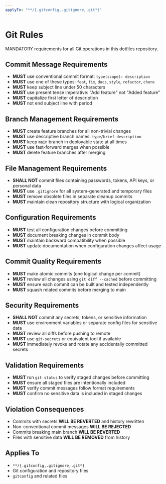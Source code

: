 ```yaml
---
applyTo: "**/{.gitconfig,.gitignore,.git*}"
---
```


# Git Rules

MANDATORY requirements for all Git operations in this dotfiles repository.

## Commit Message Requirements

- **MUST** use conventional commit format: `type(scope): description`
- **MUST** use one of these types: `feat`, `fix`, `docs`, `style`, `refactor`, `chore`
- **MUST** keep subject line under 50 characters
- **MUST** use present tense imperative: "Add feature" not "Added feature"
- **MUST** capitalize first letter of description
- **MUST** not end subject line with period

## Branch Management Requirements

- **MUST** create feature branches for all non-trivial changes
- **MUST** use descriptive branch names: `type/brief-description`
- **MUST** keep `main` branch in deployable state at all times
- **MUST** use fast-forward merges when possible
- **MUST** delete feature branches after merging

## File Management Requirements

- **SHALL NOT** commit files containing passwords, tokens, API keys, or personal data
- **MUST** use `.gitignore` for all system-generated and temporary files
- **MUST** remove obsolete files in separate cleanup commits
- **MUST** maintain clean repository structure with logical organization

## Configuration Requirements

- **MUST** test all configuration changes before committing
- **MUST** document breaking changes in commit body
- **MUST** maintain backward compatibility when possible
- **MUST** update documentation when configuration changes affect usage

## Commit Quality Requirements

- **MUST** make atomic commits (one logical change per commit)
- **MUST** review all changes using `git diff --cached` before committing
- **MUST** ensure each commit can be built and tested independently
- **MUST** squash related commits before merging to main

## Security Requirements

- **SHALL NOT** commit any secrets, tokens, or sensitive information
- **MUST** use environment variables or separate config files for sensitive data
- **MUST** review all diffs before pushing to remote
- **MUST** use `git-secrets` or equivalent tool if available
- **MUST** immediately revoke and rotate any accidentally committed secrets

## Validation Requirements

- **MUST** run `git status` to verify staged changes before committing
- **MUST** ensure all staged files are intentionally included
- **MUST** verify commit messages follow format requirements
- **MUST** confirm no sensitive data is included in staged changes

## Violation Consequences

- Commits with secrets **WILL BE REVERTED** and history rewritten
- Non-conventional commit messages **WILL BE REJECTED**
- Commits breaking main branch **WILL BE REVERTED**
- Files with sensitive data **WILL BE REMOVED** from history

## Applies To

- `**/{.gitconfig,.gitignore,.git*}`
- Git configuration and repository files
- `gitconfig` and related files
